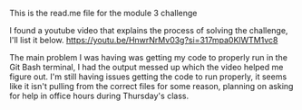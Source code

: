 This is the read.me file for the module 3 challenge

I found a youtube video that explains the process of solving the challenge, I'll list it below.
https://youtu.be/HnwrNrMv03g?si=317mpa0KlWTM1vc8

The main problem I was having was getting my code to properly run in the Git Bash terminal, I had the output messed up which the video helped me figure out.
I'm still having issues getting the code to run properly, it seems like it isn't pulling from the correct files for some reason, planning on asking for help in office hours during Thursday's class.
